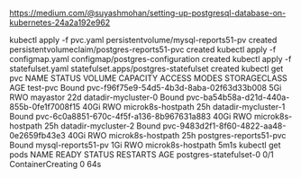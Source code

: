 <https://medium.com/@suyashmohan/setting-up-postgresql-database-on-kubernetes-24a2a192e962>

kubectl apply -f pvc.yaml
persistentvolume/mysql-reports51-pv created
persistentvolumeclaim/postgres-reports51-pvc created
kubectl apply -f configmap.yaml
configmap/postgres-configuration created
kubectl apply -f statefulset.yaml
statefulset.apps/postgres-statefulset created
kubectl get pvc
NAME                     STATUS   VOLUME                                     CAPACITY   ACCESS MODES   STORAGECLASS        AGE
test-pvc                 Bound    pvc-f96f75e9-54d5-4b3d-8aba-02f63d33b008   5Gi        RWO            mayastor            22d
datadir-mycluster-0      Bound    pvc-ba54b58a-d21d-440a-855b-0fe1f7008f15   40Gi       RWO            microk8s-hostpath   25h
datadir-mycluster-1      Bound    pvc-6c0a8851-670c-4f5f-a136-8b967631a883   40Gi       RWO            microk8s-hostpath   25h
datadir-mycluster-2      Bound    pvc-9483d2f1-8f60-4822-aa48-0e2659fb43e3   40Gi       RWO            microk8s-hostpath   25h
postgres-reports51-pvc   Bound    mysql-reports51-pv                         1Gi        RWO            microk8s-hostpath   5m1s
kubectl get pods
NAME                                READY   STATUS              RESTARTS   AGE
postgres-statefulset-0              0/1     ContainerCreating   0          64s
